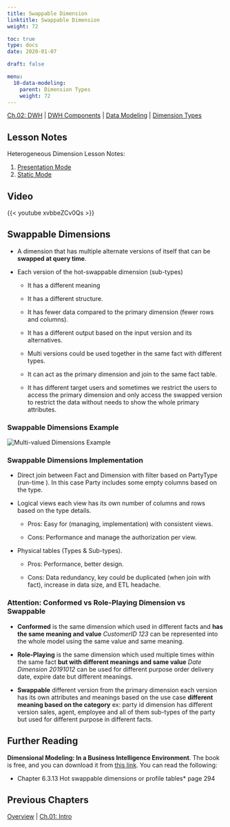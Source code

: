 ```yaml
---
title: Swappable Dimension
linktitle: Swappable Dimension
weight: 72

toc: true
type: docs
date: 2020-01-07

draft: false

menu:
  10-data-modeling:
    parent: Dimension Types
    weight: 72
---
```


[Ch.02: DWH](../../../../../02-dwh) | [DWH Components](../../../../03-architecture/) | [Data Modeling](../../../10-data-modeling/) | [Dimension Types](../../02-dimension-types/)

## Lesson Notes

Heterogeneous Dimension Lesson Notes:
1. [Presentation Mode](../11-swappable-dimension-ps.pdf)
1. [Static Mode](../11-swappable-dimension-rs.pdf)


## Video

{{< youtube xvbbeZCv0Qs >}}

## Swappable Dimensions

-   A dimension that has multiple alternate versions of itself that can
    be **swapped at query time**.

-   Each version of the hot-swappable dimension (sub-types)

    -   It has a different meaning

    -   It has a different structure.

    -   It has fewer data compared to the primary dimension (fewer rows
        and columns).

    -   It has a different output based on the input version and its
        alternatives.

    -   Multi versions could be used together in the same fact with
        different types.

    -   It can act as the primary dimension and join to the same fact
        table.

    -   It has different target users and sometimes we restrict the
        users to access the primary dimension and only access the
        swapped version to restrict the data without needs to show the
        whole primary attributes.


### Swappable Dimensions Example


![Multi-valued Dimensions Example](../figures/swap-dim.png)

### Swappable Dimensions Implementation

-   Direct join between Fact and Dimension with filter based on
    PartyType (run-time ). In this case Party includes some empty
    columns based on the type.

-   Logical views each view has its own number of columns and rows based
    on the type details.

    -   Pros: Easy for (managing, implementation) with consistent views.

    -   Cons: Performance and manage the authorization per view.

-   Physical tables (Types & Sub-types).

    -   Pros: Performance, better design.

    -   Cons: Data redundancy, key could be duplicated (when join with
        fact), increase in data size, and ETL headache.

### Attention: Conformed vs Role-Playing Dimension vs Swappable

-   **Conformed** is the same dimension which used in different facts
    and **has the same meaning and value** *CustomerID 123* can be represented into the whole model
    using the same value and same meaning.

-   **Role-Playing** is the same dimension which used multiple times
    within the same fact **but with different meanings and same value** *Date Dimension 20191012* can be used for
    different purpose order delivery date, expire date but different
    meanings.

-   **Swappable** different version from the primary dimension each
    version has its own attributes and meanings based on the use case
    **different meaning based on the category** ex: party id dimension has different version sales, agent, employee
    and all of them sub-types of the party but used for different
    purpose in different facts.


## Further Reading

**Dimensional Modeling: In a Business Intelligence Environment**. The book is free, and you can download it from [this link](https://www.redbooks.ibm.com/redbooks/pdfs/sg247138.pdf). You can read the following:

- Chapter 6.3.13 Hot swappable dimensions or profile tables* page 294

## Previous Chapters

[Overview](../../../../../../big-data-in-depth/)  | [Ch.01: Intro](../../../../../01-introduction) 

